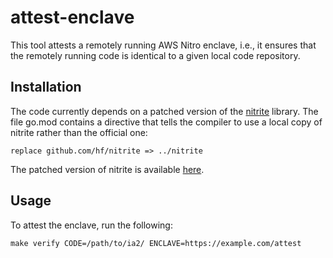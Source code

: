 attest-enclave
==============

This tool attests a remotely running AWS Nitro enclave, i.e., it ensures that
the remotely running code is identical to a given local code repository.

Installation
------------

The code currently depends on a patched version of the
[nitrite](https://github.com/hf/nitrite/) library.  The file go.mod contains a
directive that tells the compiler to use a local copy of nitrite rather than the
official one:

    replace github.com/hf/nitrite => ../nitrite

The patched version of nitrite is available
[here](https://github.com/NullHypothesis/nitrite/tree/issue-1).

Usage
-----

To attest the enclave, run the following:

    make verify CODE=/path/to/ia2/ ENCLAVE=https://example.com/attest
